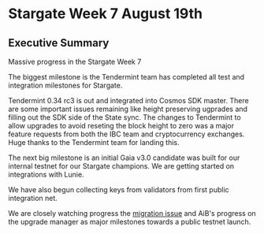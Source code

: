 # Stargate Week 7 August 19th

## Executive Summary

Massive progress in the Stargate Week 7

The biggest milestone is the Tendermint team has completed all test and integration milestones for Stargate.

Tendermint 0.34 rc3 is out and integrated into Cosmos SDK master. There are some important issues remaining like height preserving ugprades and filling out the SDK side of the State sync. The changes to Tendermint to allow upgrades to avoid reseting the block height to zero was a major feature requests from both the IBC team and cryptocurrency exchanges. Huge thanks to the Tendermint team for landing this.

The next big milestone is an initial Gaia v3.0 candidate was built for our internal testnet for our Stargate champions. We are getting started on integrations with Lunie.

We have also begun collecting keys from validators from first public integration net.

We are closely watching progress the [migration issue](https://github.com/cosmos/cosmos-sdk/pull/6839) and AiB's progress on the upgrade manager as major milestones towards a public testnet launch.
